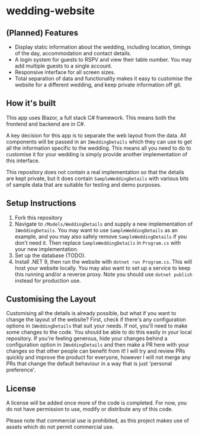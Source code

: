 # wedding-website

## (Planned) Features

- Display static information about the wedding, including location, timings of the day, accommodation and contact details.
- A login system for guests to RSPV and view their table number. You may add multiple guests to a single account.
- Responsive interface for all screen sizes.
- Total separation of data and functionality makes it easy to customise the website for a different wedding, and keep private information off git.

## How it's built
This app uses Blazor, a full stack C# framework. This means both the frontend and backend are in C#.

A key decision for this app is to separate the web layout from the data. All components will be passed in an `IWeddingDetails` which they can use to get all the information specific to the wedding. This means all you need to do to customise it for your wedding is simply provide another implementation of this interface.

This repository does not contain a real implementation so that the details are kept private, but it does contain `SampleWeddingDetails` with various bits of sample data that are suitable for testing and demo purposes.

## Setup Instructions

1. Fork this repository
2. Navigate to `/Models/WeddingDetails` and supply a new implementation of `IWeddingDetails`. You may want to use `SampleWeddingDetails` as an example, and you may also safely remove `SampleWeddingDetails` if you don't need it. Then replace `SampleWeddingDetails` in `Program.cs` with your new implementation.
3. Set up the database (TODO).
4. Install .NET 9, then run the website with `dotnet run Program.cs`. This will host your website locally. You may also want to set up a service to keep this running and/or a reverse proxy. Note you should use `dotnet publish` instead for production use.

## Customising the Layout
Customising all the details is already possible, but what if you want to change the layout of the website? First, check if there's any configuration options in `IWeddingDetails` that suit your needs. If not, you'll need to make some changes to the code. You should be able to do this easily in your local repository. If you're feeling generous, hide your changes behind a configuration option in `IWeddingDetails` and then make a PR here with your changes so that other people can benefit from it! I will try and review PRs quickly and improve the product for everyone, however I will not merge any PRs that change the default behaviour in a way that is just 'personal preference'.

## License

A license will be added once more of the code is completed. For now, you do not have permission to use, modify or distribute any of this code.

Please note that commercial use is prohibited, as this project makes use of assets which do not permit commercial use.
